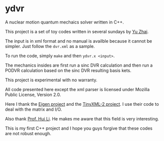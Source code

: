 # ydvr
A nuclear motion quantum mechaics solver written in C++.

This project is a set of toy codes written in several sundays by [Yu Zhai](http://www.zhaiyusci.net/).

The input is in xml format and no manual is availble because it cannot be simpler.  Just follow the `dvr.xml` as a sample.

To run the code, simply `make` and then `ydvr.x <input>`.

The mechanics insides are first run a sinc DVR calculation and then run a PODVR calculation based on the sinc DVR resulting basis kets.

This project is experimental with no warranty.

All code presented here except the xml parser is licensed under Mozilla Public License, Version 2.0.  

Here I thank the [Eigen project](http://eigen.tuxfamily.org/index.php?title=Main_Page) and the [TinyXML-2 project](http://www.grinninglizard.com/tinyxml2/index.html).  I use their code to deal with the matrix and I/O.

Also thank [Prof. Hui Li](http://huiligroup.org/).  He makes me aware that this field is very interesting.

This is my first C++ project and I hope you guys forgive that these codes are not robust enough.
